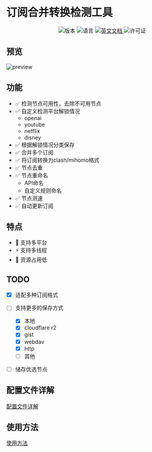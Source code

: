 # 订阅合并转换检测工具

<div align="center">
  <img src="https://img.shields.io/github/v/release/bestruirui/BestSub?color=blue" alt="版本">
  <img src="https://img.shields.io/badge/语言-Go-green" alt="语言">
  <a href="./README.md">
    <img src="https://img.shields.io/badge/English_Document-brightgreen" alt="英文文档">
  </a>
  <img src="https://img.shields.io/badge/许可证-MIT-orange" alt="许可证">
</div>

## 预览

![preview](./doc/images/preview.png)

## 功能

- ✅ 检测节点可用性，去除不可用节点
- ✅ 自定义检测平台解锁情况
    - openai
    - youtube
    - netflix
    - disney
- ✅ 根据解锁情况分类保存
- ✅ 合并多个订阅
- ✅ 将订阅转换为clash/mihomo格式
- ✅ 节点去重
- ✅ 节点重命名
    - API命名
    - 自定义规则命名
- ✅ 节点测速
- ✅ 自动更新订阅

## 特点

- 🚀 支持多平台
- ⚡ 支持多线程
- 🍃 资源占用低

## TODO

- [x] 适配多种订阅格式
- [ ] 支持更多的保存方式
    - [x] 本地
    - [x] cloudflare r2
    - [x] gist
    - [x] webdav
    - [x] http
    - [ ] 其他
- [ ] 储存优选节点


## 配置文件详解

[配置文件详解](./doc/config_zh.md)


## 使用方法

[使用方法](./doc/README.md)